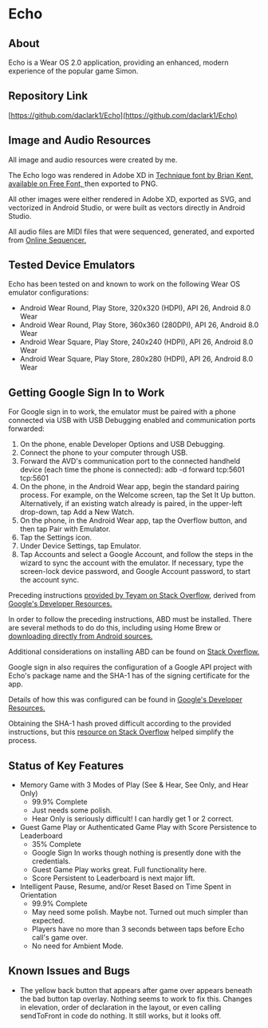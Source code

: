 # Echo

## About

Echo is a Wear OS 2.0 application, providing an enhanced, modern experience of the popular game Simon.

## Repository Link

[https://github.com/daclark1/Echo](https://github.com/daclark1/Echo)

## Image and Audio Resources

All image and audio resources were created by me.

The Echo logo was rendered in Adobe XD in [Technique font by Brian Kent, available on Free Font, ](https://www.fontsquirrel.com/fonts/Technique-BRK) then exported to PNG.

All other images were either rendered in Adobe XD, exported as SVG, and vectorized in Android Studio, or were built as vectors directly in Android Studio.

All audio files are MIDI files that were sequenced, generated, and exported from [Online Sequencer.](https://onlinesequencer.net)

## Tested Device Emulators

Echo has been tested on and known to work on the following Wear OS emulator configurations:

- Android Wear Round, Play Store, 320x320 (HDPI), API 26, Android 8.0 Wear
- Android Wear Round, Play Store, 360x360 (280DPI), API 26, Android 8.0 Wear
- Android Wear Square, Play Store, 240x240 (HDPI), API 26, Android 8.0 Wear
- Android Wear Square, Play Store, 280x280 (HDPI), API 26, Android 8.0 Wear

## Getting Google Sign In to Work

For Google sign in to work, the emulator must be paired with a phone connected via USB with USB Debugging enabled and communication ports forwarded:

1. On the phone, enable Developer Options and USB Debugging.
1. Connect the phone to your computer through USB.
1. Forward the AVD's communication port to the connected handheld device (each time the phone is connected):
    adb -d forward tcp:5601 tcp:5601
1. On the phone, in the Android Wear app, begin the standard pairing process. For example, on the Welcome screen, tap the Set It Up button. Alternatively, if an existing watch already is paired, in the upper-left drop-down, tap Add a New Watch.
1. On the phone, in the Android Wear app, tap the Overflow button, and then tap Pair with Emulator.
1. Tap the Settings icon.
1. Under Device Settings, tap Emulator.
1. Tap Accounts and select a Google Account, and follow the steps in the wizard to sync the account with the emulator. If necessary, type the screen-lock device password, and Google Account password, to start the account sync.

Preceding instructions [provided by Teyam on Stack Overflow](https://stackoverflow.com/questions/41637552/how-to-add-a-google-account-in-android-wear-2-0-emulator), derived from [Google's Developer Resources.](https://developer.android.com/wear/preview/downloads.html)

In order to follow the preceding instructions, ABD must be installed.  There are several methods to do do this, including using Home Brew or [downloading directly from Android sources.](https://developer.android.com/studio/releases/platform-tools.html)

Additional considerations on installing ABD can be found on [Stack Overflow.](https://stackoverflow.com/questions/31374085/installing-adb-on-macos)

Google sign in also requires the configuration of a Google API project with Echo's package name and the SHA-1 has of the signing certificate for the app.

Details of how this was configured can be found in [Google's Developer Resources.](https://developers.google.com/identity/sign-in/android/start)

Obtaining the SHA-1 hash proved difficult according to the provided instructions, but this [resource on Stack Overflow](https://stackoverflow.com/questions/15727912/sha-1-fingerprint-of-keystore-certificate) helped simplify the process.

## Status of Key Features

- Memory Game with 3 Modes of Play (See & Hear, See Only, and Hear Only)
    - 99.9% Complete
    - Just needs some polish.
    - Hear Only is seriously difficult!  I can hardly get 1 or 2 correct.
- Guest Game Play or Authenticated Game Play with Score Persistence to Leaderboard
    - 35% Complete
    - Google Sign In works though nothing is presently done with the credentials.
    - Guest Game Play works great.  Full functionality here.
    - Score Persistent to Leaderboard is next major lift.
- Intelligent Pause, Resume, and/or Reset Based on Time Spent in Orientation
    - 99.9% Complete
    - May need some polish.  Maybe not.  Turned out much simpler than expected.
    - Players have no more than 3 seconds between taps before Echo call's game over.
    - No need for Ambient Mode.
    
## Known Issues and Bugs
- The yellow back button that appears after game over appears beneath the bad button tap overlay.  Nothing seems to work to fix this.  Changes in elevation, order of declaration in the layout, or even calling sendToFront in code do nothing.  It still works, but it looks off.